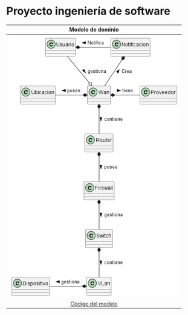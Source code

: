 # Proyecto ingeniería de software

|Modelo de dominio|
|:-:|
|![Imagen](ModeloDeDominio.png)|
|[Código del modelo](ModeloDominio.plantuml)|